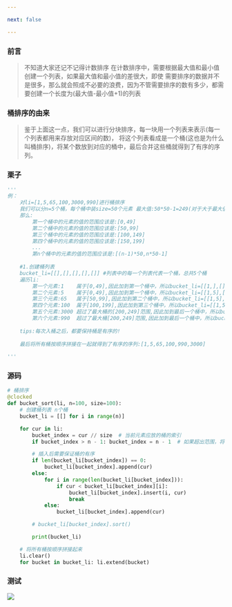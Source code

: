 ```yaml
---

next: false

---
```




<BlogInfo id="1359"/>

###  前言

>
>不知道大家还记不记得计数排序
>在计数排序中，需要根据最大值和最小值创建一个列表，如果最大值和最小值的差很大，即使
>需要排序的数据并不是很多，那么就会照成不必要的浪费，因为不管需要排序的数有多少，都需
>要创建一个长度为(最大值-最小值+1)的列表

### 桶排序的由来

>
>鉴于上面这一点，我们可以进行分块排序，每一块用一个列表来表示(每一个列表都用来存放对应区间的数)，
>将这个列表看成是一个桶(这也是为什么叫桶排序)，将某个数放到对应的桶中，最后合并这些桶就得到了有序的序列。

### 栗子
```python
'''
例：
    对li=[1,5,65,100,3000,990]进行桶排序
    我们可以分n=5个桶，每个桶中装size=50个元素 最大值:50*50-1=249(对于大于最大值的元素，我们可以把它放到最后一个桶中)
    那么:
        第一个桶中的元素的值的范围应该是:[0,49]
        第二个桶中的元素的值的范围应该是:[50,99]
        第三个桶中的元素的值的范围应该是:[100,149]
        第四个桶中的元素的值的范围应该是:[150,199]
        ...
        第n个桶中的元素的值的范围应该是:[(n-1)*50,n*50-1]
    
    #1.创建桶列表
    bucket_li=[[],[],[],[],[]] #列表中的每一个列表代表一个桶，总共5个桶
    遍历li:
        第一个元素:1    属于[0,49],因此加到第一个桶中，所以bucket_li=[[1,],[],[],[],[]]
        第二个元素:5    属于[0,49],因此加到第一个桶中，所以bucket_li=[[1,5],[],[],[],[]]
        第三个元素:65   属于[50,99],因此加到第二个桶中，所以bucket_li=[[1,5],[65,,],[],[],[]]
        第四个元素:100  属于[100,199],因此加到第三个桶中，所以bucket_li=[[1,5],[65,],[100,],[],[]]
        第五个元素:3000 超过了最大桶的[200,249]范围,因此加到最后一个桶中，所以bucket_li=[[1,5],[65,],[100,],[],[3000,]]
        第六个元素:990  超过了最大桶[200,249]范围,因此加到最后一个桶中，所以bucket_li=[[1,5],[65,],[100,],[],[990,3000]]
    
    tips:每次入桶之后，都要保持桶是有序的!
    
    最后将所有桶按顺序拼接在一起就得到了有序的序列:[1,5,65,100,990,3000]
    
'''
```

### 源码


```python
# 桶排序
@clocked
def bucket_sort(li, n=100, size=100):
    # 创建桶列表 n个桶
    bucket_li = [[] for i in range(n)]

    for cur in li:
        bucket_index = cur // size  # 当前元素应放的桶的索引
        if bucket_index > n - 1: bucket_index = n - 1  # 如果超出范围，将它放到最后一个桶中

        # 插入后需要保证桶的有序
        if len(bucket_li[bucket_index]) == 0:
            bucket_li[bucket_index].append(cur)
        else:
            for i in range(len(bucket_li[bucket_index])):
                if cur < bucket_li[bucket_index][i]:
                    bucket_li[bucket_index].insert(i, cur)
                    break
            else:
                bucket_li[bucket_index].append(cur)

        # bucket_li[bucket_index].sort()

        print(bucket_li)

    # 将所有桶按顺序拼接起来
    li.clear()
    for bucket in bucket_li: li.extend(bucket)
```


### 测试

![](http://www.lll.plus/media/image/2022/05/07/image-20220507110130-1.png)





















<ActionBox />
